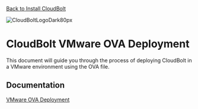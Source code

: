 [Back to Install CloudBolt](README.md)

![CloudBoltLogoDark80px](https://github.com/user-attachments/assets/66cf699d-6792-4d67-b34c-d153bd92944e)

# CloudBolt VMware OVA Deployment
This document will guide you through the process of deploying CloudBolt in a VMware environment using the OVA file.

## Documentation
[VMware OVA Deployment](https://docs.cloudbolt.io/articles/#!cloudbolt-latest-docs/deploy-a-virtual-appliance)